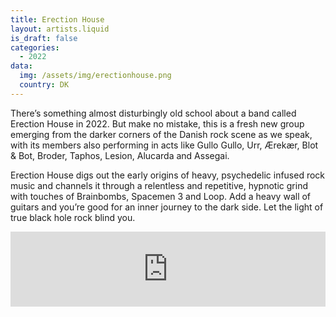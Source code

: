 ```yaml
---
title: Erection House
layout: artists.liquid
is_draft: false
categories:
  - 2022
data:
  img: /assets/img/erectionhouse.png
  country: DK
---
```


<p>There’s something almost disturbingly old school about a band called Erection House in 2022. But make no mistake, this is a fresh new group emerging from the darker corners of the Danish rock scene as we speak, with its members also performing in acts like Gullo Gullo, Urr, Ærekær, Blot & Bot, Broder, Taphos, Lesion, Alucarda and Assegai.</p>

<p>Erection House digs out the early origins of heavy, psychedelic infused rock music and channels it through a relentless and repetitive, hypnotic grind with touches of Brainbombs, Spacemen 3 and Loop. Add a heavy wall of guitars and you’re good for an inner journey to the dark side. Let the light of true black hole rock blind you.
</p>

<iframe style="border: 0; width: 100%; height: 120px;" src="https://bandcamp.com/EmbeddedPlayer/album=335830644/size=large/bgcol=ffffff/linkcol=0687f5/tracklist=false/artwork=small/transparent=true/" seamless><a href="https://erectionhouse.bandcamp.com/album/feels-of-correction">Feels of Correction by Erection House</a></iframe>
